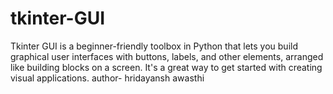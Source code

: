 # tkinter-GUI
Tkinter GUI is a beginner-friendly toolbox in Python that lets you build graphical user interfaces with buttons, labels, and other elements, arranged like building blocks on a screen. It's a great way to get started with creating visual applications.
author- hridayansh awasthi